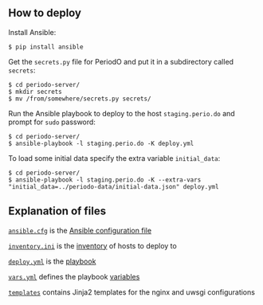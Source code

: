 ## How to deploy

Install Ansible:
```
$ pip install ansible
```

Get the `secrets.py` file for PeriodO and put it in a subdirectory called `secrets`:
```
$ cd periodo-server/
$ mkdir secrets
$ mv /from/somewhere/secrets.py secrets/
```

Run the Ansible playbook to deploy to the host `staging.perio.do` and prompt for `sudo` password:
```
$ cd periodo-server/
$ ansible-playbook -l staging.perio.do -K deploy.yml 
```

To load some initial data specify the extra variable `initial_data`:
```
$ cd periodo-server/
$ ansible-playbook -l staging.perio.do -K --extra-vars "initial_data=../periodo-data/initial-data.json" deploy.yml 
```

## Explanation of files

[`ansible.cfg`](periodo-server/ansible.cfg) is the [Ansible configuration file](http://docs.ansible.com/ansible/latest/intro_configuration.html)

[`inventory.ini`](periodo-server/inventory.ini) is the [inventory](http://docs.ansible.com/ansible/latest/intro_inventory.html) of hosts to deploy to

[`deploy.yml`](periodo-server/deploy.yml) is the [playbook](http://docs.ansible.com/ansible/latest/playbooks.html)

[`vars.yml`](periodo-server/vars.yml) defines the playbook [variables](http://docs.ansible.com/ansible/latest/playbooks_variables.html)

[`templates`](periodo-server/templates) contains Jinja2 templates for the nginx and uwsgi configurations



